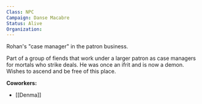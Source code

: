 ```yaml
---
Class: NPC
Campaign: Danse Macabre
Status: Alive
Organization:
---
```

Rohan's "case manager" in the patron business.

Part of a group of fiends that work under a larger patron as case managers for mortals who strike deals. He was once an ifrit and is now a demon. Wishes to ascend and be free of this place.

**Coworkers:**
- [[Denma]]